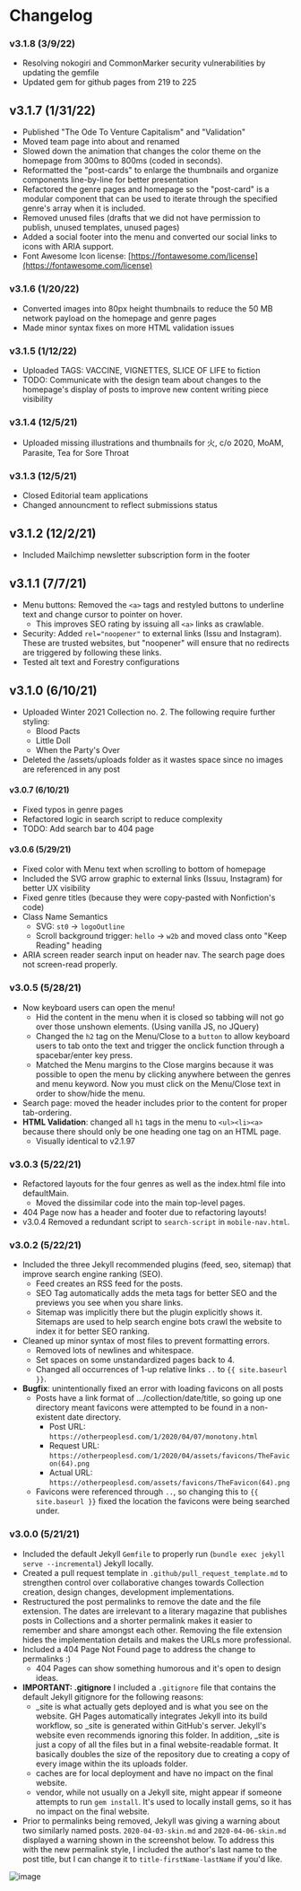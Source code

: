 # Changelog 
### v3.1.8 (3/9/22)
- Resolving nokogiri and CommonMarker security vulnerabilities by updating the gemfile
- Updated gem for github pages from 219 to 225

## v3.1.7 (1/31/22)
- Published "The Ode To Venture Capitalism" and "Validation"
- Moved team page into about and renamed
- Slowed down the animation that changes the color theme on the homepage from 300ms to 800ms (coded in seconds).
- Reformatted the "post-cards" to enlarge the thumbnails and organize components line-by-line for better presentation
- Refactored the genre pages and homepage so the "post-card" is a modular component that can be used to iterate through the specified genre's array when it is included.  
- Removed unused files (drafts that we did not have permission to publish, unused templates, unused pages)
- Added a social footer into the menu and converted our social links to icons with ARIA support.
- Font Awesome Icon license: [https://fontawesome.com/license](https://fontawesome.com/license)

### v3.1.6 (1/20/22)
- Converted images into 80px height thumbnails to reduce the 50 MB network payload on the homepage and genre pages
- Made minor syntax fixes on more HTML validation issues

### v3.1.5 (1/12/22)
- Uploaded TAGS: VACCINE, VIGNETTES, SLICE OF LIFE to fiction
- TODO: Communicate with the design team about changes to the homepage's display of posts to improve new content writing piece visibility

### v3.1.4 (12/5/21)
- Uploaded missing illustrations and thumbnails for 火, c/o 2020, MoAM, Parasite, Tea for Sore Throat

### v3.1.3 (12/5/21)
- Closed Editorial team applications
- Changed announcment to reflect submissions status

## v3.1.2 (12/2/21)
- Included Mailchimp newsletter subscription form in the footer

## v3.1.1 (7/7/21)
- Menu buttons: Removed the `<a>` tags and restyled buttons to underline text and change cursor to pointer on hover.
  - This improves SEO rating by issuing all `<a>` links as crawlable.
- Security: Added `rel="noopener"` to external links (Issu and Instagram). These are trusted websites, but "noopener" will ensure that no redirects are triggered by following these links.
- Tested alt text and Forestry configurations

## v3.1.0 (6/10/21)
- Uploaded Winter 2021 Collection no. 2. The following require further styling:
  - Blood Pacts
  - Little Doll
  - When the Party's Over
- Deleted the /assets/uploads folder as it wastes space since no images are referenced in any post

#### v3.0.7 (6/10/21)
- Fixed typos in genre pages
- Refactored logic in search script to reduce complexity
- TODO: Add search bar to 404 page

#### v3.0.6 (5/29/21)
- Fixed color with Menu text when scrolling to bottom of homepage
- Included the SVG arrow graphic to external links (Issuu, Instagram) for better UX visibility
- Fixed genre titles (because they were copy-pasted with Nonfiction's code)
- Class Name Semantics
  - SVG: `st0` -> `logoOutline`
  - Scroll background trigger: `hello` -> `w2b` and moved class onto "Keep Reading" heading
- ARIA screen reader search input on header nav. The search page does not screen-read properly.

### v3.0.5 (5/28/21)
- Now keyboard users can open the menu!
  - Hid the content in the menu when it is closed so tabbing will not go over those unshown elements. (Using vanilla JS, no JQuery)
  - Changed the `h2` tag on the Menu/Close to a `button` to allow keyboard users to tab onto the text and trigger the onclick function through a spacebar/enter key press.
  - Matched the Menu margins to the Close margins because it was possible to open the menu by clicking anywhere between the genres and menu keyword. Now you must click on the Menu/Close text in order to show/hide the menu. 
- Search page: moved the header includes prior to the content for proper tab-ordering.
- **HTML Validation**: changed all `h1` tags in the menu to `<ul><li><a>` because there should only be one heading one tag on an HTML page. 
  - Visually identical to v2.1.97


### v3.0.3 (5/22/21)
- Refactored layouts for the four genres as well as the index.html file into defaultMain.
  - Moved the dissimilar code into the main top-level pages.
- 404 Page now has a header and footer due to refactoring layouts!
- v3.0.4 Removed a redundant script to `search-script` in `mobile-nav.html`.

### v3.0.2 (5/22/21)
- Included the three Jekyll recommended plugins (feed, seo, sitemap) that improve search engine ranking (SEO). 
  - Feed creates an RSS feed for the posts.
  - SEO Tag automatically adds the meta tags for better SEO and the previews you see when you share links.
  - Sitemap was implicitly there but the plugin explicitly shows it. Sitemaps are used to help search engine bots crawl the website to index it for better SEO ranking.
- Cleaned up minor syntax of most files to prevent formatting errors.
  - Removed lots of newlines and whitespace.
  - Set spaces on some unstandardized pages back to 4.
  - Changed all occurrences of 1-up relative links `..` to `{{ site.baseurl }}`.
- **Bugfix**: unintentionally fixed an error with loading favicons on all posts
  - Posts have a link format of .../collection/date/title, so going up one directory meant favicons were attempted to be found in a non-existent date directory.
    - Post URL: `https://otherpeoplesd.com/1/2020/04/07/monotony.html`
    - Request URL: `https://otherpeoplesd.com/1/2020/04/assets/favicons/TheFavicon(64).png`
    - Actual URL: `https://otherpeoplesd.com/assets/favicons/TheFavicon(64).png`
  - Favicons were referenced through `..`, so changing this to `{{ site.baseurl }}` fixed the location the favicons were being searched under.

### v3.0.0 (5/21/21)
- Included the default Jekyll `Gemfile` to properly run (`bundle exec jekyll serve --incremental`) Jekyll locally.
- Created a pull request template in `.github/pull_request_template.md` to strengthen control over collaborative changes towards Collection creation, design changes, development implementations.
- Restructured the post permalinks to remove the date and the file extension. The dates are irrelevant to a literary magazine that publishes posts in Collections and a shorter permalink makes it easier to remember and share amongst each other. Removing the file extension hides the implementation details and makes the URLs more professional.
- Included a 404 Page Not Found page to address the change to permalinks :)
  - 404 Pages can show something humorous and it's open to design ideas.
- **IMPORTANT: .gitignore** I included a `.gitignore` file that contains the default Jekyll gitignore for the following reasons:
  - _site is what actually gets deployed and is what you see on the website. GH Pages automatically integrates Jekyll into its build workflow, so _site is generated within GitHub's server. Jekyll's website even recommends ignoring this folder. In addition, _site is just a copy of all the files but in a final website-readable format. It basically doubles the size of the repository due to creating a copy of every image within the its uploads folder.
  - caches are for local deployment and have no impact on the final website.
  - vendor, while not usually on a Jekyll site, might appear if someone attempts to run `gem install`. It's used to locally install gems, so it has no impact on the final website.
- Prior to permalinks being removed, Jekyll was giving a warning about two similarly named posts. `2020-04-03-skin.md` and `2020-04-06-skin.md` displayed a warning shown in the screenshot below. To address this with the new permalink style, I included the author's last name to the post title, but I can change it to `title-firstName-lastName` if you'd like.

![image](https://user-images.githubusercontent.com/60748722/119217250-d6183d80-ba8d-11eb-9eda-78771406b804.png)

